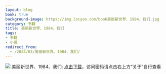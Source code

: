 ```yaml
---
layout: blog
book: true
background-image: https://img.locyoo.com/book美丽新世界、1984、我们.jpg
category: 书籍
title: 美丽新世界、1984、我们
tags:
- 书籍
- 小说
redirect_from:
  - /2024/03/美丽新世界、1984、我们/
---
```

![](https://img.locyoo.com/book美丽新世界、1984、我们.jpg)
美丽新世界、1984、我们: <a name = "ref1" href="https://url18.ctfile.com/f/50983618-1377644890-e64701?p=3619">点击下载</a>，访问密码请点击右上方“关于”自行查看